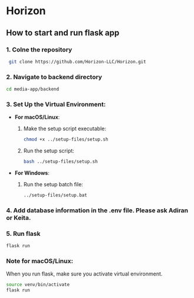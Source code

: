 # Horizon

## How to start and run flask app

### 1. Colne the repository
```bash
 git clone https://github.com/Horizon-LLC/Horizon.git
 ```
### 2. Navigate to backend directory
 ```bash
cd media-app/backend
```
### 3. Set Up the Virtual Environment:
   - **For macOS/Linux**:
     1. Make the setup script executable:
        ```bash
        chmod +x ../setup-files/setup.sh
        ```
     2. Run the setup script:
        ```bash
        bash ../setup-files/setup.sh
        ```

   - **For Windows**:
     1. Run the setup batch file:
        ```bash
        ../setup-files/setup.bat
        ```
### 4. Add database information in the .env file. Please ask Adiran or Keita. 
### 5. Run flask
```bash
flask run
```
### Note for macOS/Linux:
When you run flask, make sure you activate virtual environment.
```bash
source venv/bin/activate
flask run
```